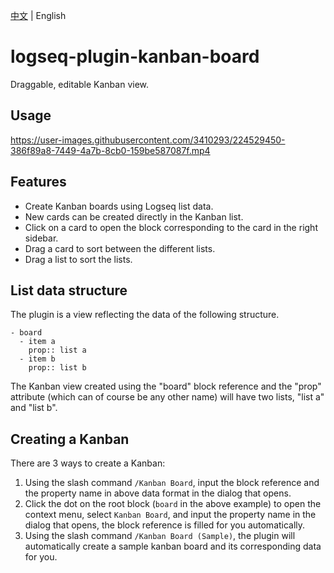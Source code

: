 [中文](README.md) | English

# logseq-plugin-kanban-board

Draggable, editable Kanban view.

## Usage

https://user-images.githubusercontent.com/3410293/224529450-386f89a8-7449-4a7b-8cb0-159be587087f.mp4

## Features

- Create Kanban boards using Logseq list data.
- New cards can be created directly in the Kanban list.
- Click on a card to open the block corresponding to the card in the right sidebar.
- Drag a card to sort between the different lists.
- Drag a list to sort the lists.

## List data structure

The plugin is a view reflecting the data of the following structure.

```
- board
  - item a
    prop:: list a
  - item b
    prop:: list b
```

The Kanban view created using the "board" block reference and the "prop" attribute (which can of course be any other name) will have two lists, "list a" and "list b".

## Creating a Kanban

There are 3 ways to create a Kanban:

1. Using the slash command `/Kanban Board`, input the block reference and the property name in above data format in the dialog that opens.
1. Click the dot on the root block (`board` in the above example) to open the context menu, select `Kanban Board`, and input the property name in the dialog that opens, the block reference is filled for you automatically.
1. Using the slash command `/Kanban Board (Sample)`, the plugin will automatically create a sample kanban board and its corresponding data for you.
